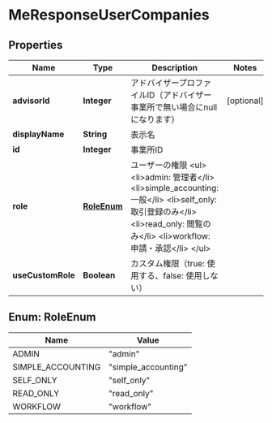 

# MeResponseUserCompanies


## Properties

| Name | Type | Description | Notes |
|------------ | ------------- | ------------- | -------------|
|**advisorId** | **Integer** | アドバイザープロファイルID（アドバイザー事業所で無い場合にnullになります） |  [optional] |
|**displayName** | **String** | 表示名 |  |
|**id** | **Integer** | 事業所ID |  |
|**role** | [**RoleEnum**](#RoleEnum) | ユーザーの権限 &lt;ul&gt; &lt;li&gt;admin: 管理者&lt;/li&gt; &lt;li&gt;simple_accounting: 一般&lt;/li&gt; &lt;li&gt;self_only: 取引登録のみ&lt;/li&gt; &lt;li&gt;read_only: 閲覧のみ&lt;/li&gt; &lt;li&gt;workflow: 申請・承認&lt;/li&gt; &lt;/ul&gt; |  |
|**useCustomRole** | **Boolean** | カスタム権限（true: 使用する、false: 使用しない） |  |



## Enum: RoleEnum

| Name | Value |
|---- | -----|
| ADMIN | &quot;admin&quot; |
| SIMPLE_ACCOUNTING | &quot;simple_accounting&quot; |
| SELF_ONLY | &quot;self_only&quot; |
| READ_ONLY | &quot;read_only&quot; |
| WORKFLOW | &quot;workflow&quot; |



